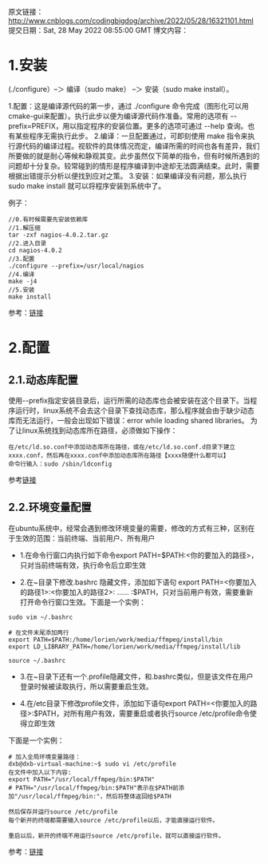 原文链接：http://www.cnblogs.com/codingbigdog/archive/2022/05/28/16321101.html
提交日期：Sat, 28 May 2022 08:55:00 GMT
博文内容：
# 1.安装

(./configure）–＞ 编译（sudo make） –＞ 安装（sudo make install）。

1.配置：这是编译源代码的第一步，通过 ./configure 命令完成（图形化可以用cmake-gui来配置）。执行此步以便为编译源代码作准备。常用的选项有 --prefix=PREFIX，用以指定程序的安装位置。更多的选项可通过 --help 查询。也有某些程序无需执行此步。
2.编译：一旦配置通过，可即刻使用 make 指令来执行源代码的编译过程。视软件的具体情况而定，编译所需的时间也各有差异，我们所要做的就是耐心等候和静观其变。此步虽然仅下简单的指令，但有时候所遇到的问题却十分复杂。较常碰到的情形是程序编译到中途却无法圆满结束。此时，需要根据出错提示分析以便找到应对之策。
3.安装：如果编译没有问题，那么执行 sudo make install 就可以将程序安装到系统中了。

例子：
```
//0.有时候需要先安装依赖库
//1.解压缩
tar -zxf nagios-4.0.2.tar.gz  
//2.进入目录
cd nagios-4.0.2
//3.配置
./configure --prefix=/usr/local/nagios     
//4.编译
make -j4
//5.安装
make install
```
参考：[链接](https://blog.csdn.net/qq_38455499/article/details/118465821)

# 2.配置
## 2.1.动态库配置
使用--prefix指定安装目录后，运行所需的动态库也会被安装在这个目录下。当程序运行时，linux系统不会去这个目录下查找动态库，那么程序就会由于缺少动态库而无法运行，一般会出现如下错误：error while loading shared libraries。
为了让linux系统找到动态库所在路径，必须做如下操作：
```
在/etc/ld.so.conf中添加动态库所在路径，或在/etc/ld.so.conf.d目录下建立xxxx.conf，然后再在xxxx.conf中添加动态库所在路径【xxxx随便什么都可以】
命令行输入：sudo /sbin/ldconfig
```

参考[链接](https://www.cnblogs.com/codingbigdog/p/16320965.html)

## 2.2.环境变量配置
在ubuntu系统中，经常会遇到修改环境变量的需要，修改的方式有三种，区别在于生效的范围：当前终端、当前用户、所有用户
- 1.在命令行窗口内执行如下命令export PATH=$PATH:<你的要加入的路径>，只对当前终端有效，执行命令后立即生效

- 2.在~目录下修改.bashrc 隐藏文件，添加如下语句 export PATH=<你要加入的路径1>:<你要加入的路径2>: ...... :$PATH，只对当前用户有效，需要重新打开命令行窗口生效。下面是一个实例：
```
sudo vim ~/.bashrc

# 在文件末尾添加两行
export PATH=$PATH:/home/lorien/work/media/ffmpeg/install/bin
export LD_LIBRARY_PATH=/home/lorien/work/media/ffmpeg/install/lib

source ~/.bashrc
```
- 3.在~目录下还有一个.profile隐藏文件，和.bashrc类似，但是该文件在用户登录时候被读取执行，所以需要重启生效。

- 4.在/etc目录下修改profile文件，添加如下语句export PATH=<你要加入的路径>:$PATH，对所有用户有效，需要重启或者执行source /etc/profile命令使得立即生效

下面是一个实例：
```
# 加入全局环境变量路径：
dxb@dxb-virtual-machine:~$ sudo vi /etc/profile
在文件中加入以下内容:
export PATH="/usr/local/ffmpeg/bin:$PATH"  
# PATH="/usr/local/ffmpeg/bin:$PATH"表示在$PATH前添加"/usr/local/ffmpeg/bin:"，然后将整体返回给$PATH

然后保存并运行source /etc/profile
每个新开的终端都需要输入source /etc/profile以后，才能直接运行软件。

重启以后，新开的终端不用运行source /etc/profile，就可以直接运行软件。
```

参考：[链接](https://blog.csdn.net/weixin_40571066/article/details/123257988)
